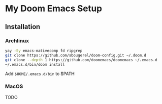 # My Doom Emacs Setup

## Installation

### Archlinux

```bash
yay -Sy emacs-nativecomp fd ripgrep
git clone https://github.com/sbougerel/doom-config.git ~/.doom.d
git clone --depth 1 https://github.com/doomemacs/doomemacs ~/.emacs.d
~/.emacs.d/bin/doom install
```

Add `$HOME/.emacs.d/bin` to $PATH

### MacOS

TODO
